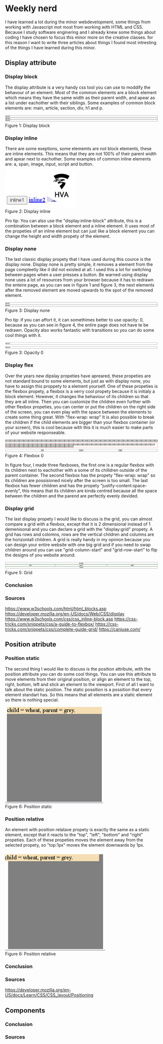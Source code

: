 # Weekly nerd
I have learned a lot during the minor webdevelopment, some things from working with Javascript mot most from working with HTML and CSS. Because I study software enginering and I already knew some things about coding I have chosen to focus this minor more on the creative classes. for this reason I want to write three articles about things I found most intresting of the things I have learned during this minor.

## Display attribute
### Display block 
The display attribute is a very handy css tool you can use to moddify the behavour of an element. Most of the common elements are a block element which means they have the same width as their parent width, and apear as a list under eachother with their siblings. Some examples of common block elements are: main, article, section, div, h1 and p.  

![Display block](img/display-block.png)  
Figure 1: Display block

### Display inline
There are some exeptions, some elememts are not block elements, these are inline elements. This means that they are not 100% of their parent width and apear next to eachother. Some examples of common inline elements are: a, span, image, input, script and button.  

![Display inline](img/display-inline.png)  
Figure 2: Display inline

Pro tip: You can also use the "display:inline-block" attribute, this is a combination between a block element and a inline element. It uses most of the propeties of an inline element but can just like a block element you can change the height and width propety of the element.

### Display none
The last classic display propety that I have used during this cource is the display none. Display none is pretty simple, it removes a element from the page compleetly like it did not existed at all. I used this a lot for switching between pages when a user presses a button. Be warned using display none uses a lot of resources from your browser because it has to redrawn the enteire page, as you can see in figure 1 and figure 3, the next elements after the removed element are moved upwards to the spot of the removed element. 

![Display none](img/display-none.png)  
Figure 3: Display none

Pro tip: if you can affort it, it can somethimes better to use opacity: 0, because as you can see in figure 4, the entire page does not have te be redrawn. Opacity also works fantastic with transitions so you can do some cool things with it.

![opacity](img/opacity.png)  
Figure 3: Opacity 0

### Display flex
Over the years new dipslay propeties have apreared, these propeties are not standard bound to some elements, but just as with display none, you have to assign this proppety to a element yourself. One of these propeties is the flexbox propety, a flexbox is a verry cool propety because it is initialy a block element. However, it changes the behaviour of its children so that they are all inline. Then you can customize the children even further with other flexbox propeties, you can center or put the children on the right side of the screen, you can even play with the space between the elements to create some thing great. With "flex-wrap: wrap" It is also possible to break the children if the child elements are bigger than your flexbox container (or your screen), this is cool because with this it is much easier to make parts of your website responseable.

![flex](img/flexbox.PNG)  
Figure 4: Flexbox 0

In figure four, I made three flexboxes, the first one is a regular flexbox with its children next to eachother with a some of its chilldren outside of the parent container. The second flexbox has the propety "flex-wrap: wrap" so its children are possisioned nicely after the screen is too small. The last flexbox has fewer children and has the propety "justify-content:space-evenly", this means that its children are kinda centred because all the space between the children and the parend are perfectly evenly devided.

### Display grid
The last display propety I would like to discuss is the grid, you can almost compare a grid with a flexbox, except that it is 2 dimensional instead of 1 demenisonal and you can declare a grid with the "display:grid" propety. A grid has rows and colomns, rows are the vertical children and columns are the horizontall children. A grid is really handy in my opinion because you can design your entire website with one big grid and if you need to swap children around you can use "grid-column-start" and "grid-row-start" to flip the designs of you website around.

![grid](img/grid.png)  
Figure 5: Grid

### Conclusion


### Sources
https://www.w3schools.com/html/html_blocks.asp
https://developer.mozilla.org/en-US/docs/Web/CSS/display
https://www.w3schools.com/css/css_inline-block.asp
https://css-tricks.com/snippets/css/a-guide-to-flexbox/
https://css-tricks.com/snippets/css/complete-guide-grid/
https://caniuse.com/

## Position atribute
### Position static
The second thing I would like to discuss is the position attribute, with the position attribute you can do some cool things. You can use this attribute to move elements from their original position, or align an element to the top, right, bottom, left and stick an element to the viewport. First of all I want to talk about the static position. The static possition is a possition that every element standart has. So this means that all elements are a static element so there is nothing special.

![Position static](img/static.png)  
Figure 6: Position static

### Position relative
An element with position relatave propety is exactly the same as a static element, except that it reacts to the "top", "left", "bottom" and "right" propeties. Each of these propeties moves the element away from the selected propety, so "top:1px" moves the element downwards by 1px. 

![Position relative](img/relative.png)  
Figure 6: Position relative


### Conclusion


### Sources
https://developer.mozilla.org/en-US/docs/Learn/CSS/CSS_layout/Positioning

## Components


### Conclusion


### Sources
